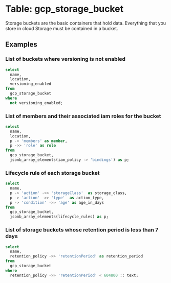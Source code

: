 # Table: gcp_storage_bucket

Storage buckets are the basic containers that hold data. Everything that you store in cloud Storage must be contained in a bucket.

## Examples

### List of buckets where versioning is not enabled

```sql
select
  name,
  location,
  versioning_enabled
from
  gcp_storage_bucket
where
  not versioning_enabled;
```


### List of members and their associated iam roles for the bucket

```sql
select
  name,
  location,
  p -> 'members' as member,
  p ->> 'role' as role
from
  gcp_storage_bucket,
  jsonb_array_elements(iam_policy -> 'bindings') as p;
```


### Lifecycle rule of each storage bucket

```sql
select
  name,
  p -> 'action' ->> 'storageClass'  as storage_class,
  p -> 'action' ->> 'type'  as action_type,
  p -> 'condition' ->> 'age' as age_in_days
from
  gcp_storage_bucket,
  jsonb_array_elements(lifecycle_rules) as p;
```


### List of storage buckets whose retention period is less than 7 days

```sql
select
  name,
  retention_policy ->> 'retentionPeriod' as retention_period
from
  gcp_storage_bucket
where
  retention_policy ->> 'retentionPeriod' < 604800 :: text;
```